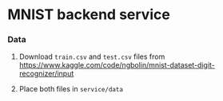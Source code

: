 # MNIST backend service

### Data
1. Download `train.csv` and `test.csv` files from https://www.kaggle.com/code/ngbolin/mnist-dataset-digit-recognizer/input

2. Place both files in `service/data`